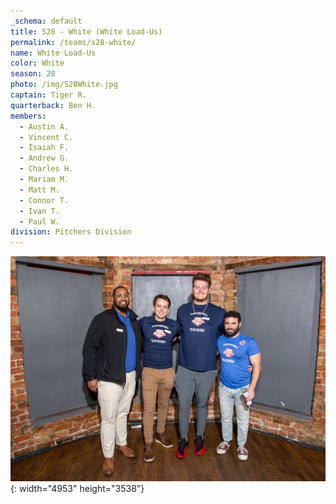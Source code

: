 ```yaml
---
_schema: default
title: S28 - White (White Load-Us)
permalink: /teams/s28-white/
name: White Load-Us
color: White
season: 28
photo: /img/S28White.jpg
captain: Tiger R.
quarterback: Ben H.
members:
  - Austin A.
  - Vincent C.
  - Isaiah F.
  - Andrew G.
  - Charles H.
  - Mariam M.
  - Matt M.
  - Connor T.
  - Ivan T.
  - Paul W.
division: Pitchers Division
---
```

![](/img/da2-7066.jpg){: width="4953" height="3538"}